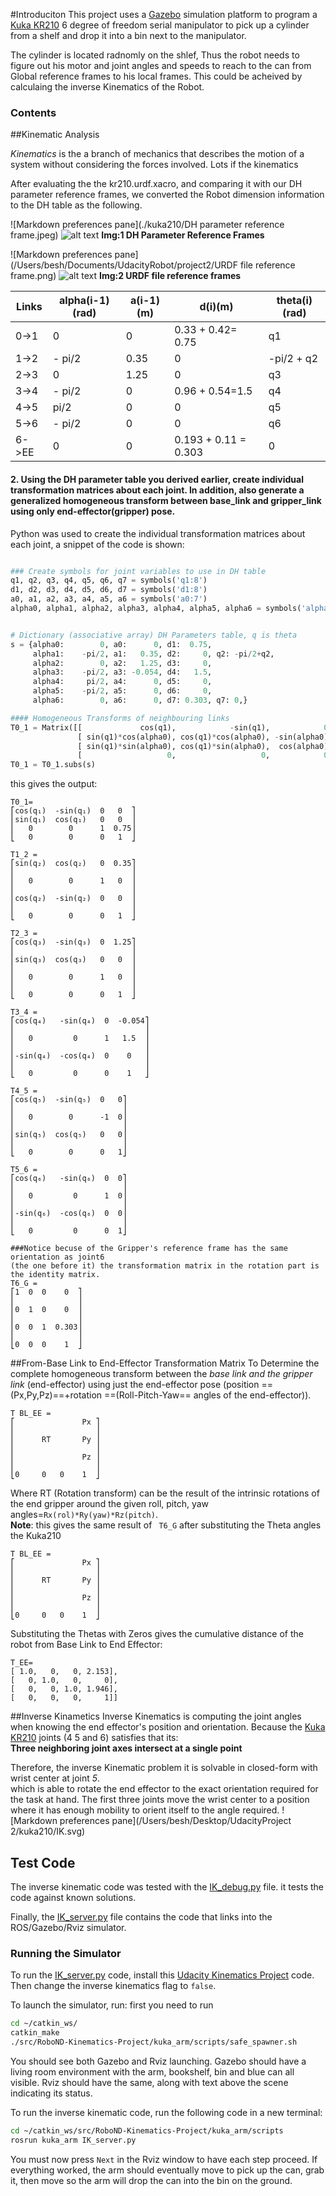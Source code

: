 #Introduciton
This project uses a [Gazebo](http://gazebosim.org/#features) simulation platform to program a [Kuka KR210](https://www.kuka.com/en-us/products/robotics-systems/industrial-robots/kr-210-2-f-exclusive) 6 degree of freedom serial manipulator to pick up a cylinder from a shelf and drop it into a bin next to the manipulator.

The cylinder is located radnomly on the shlef, Thus the robot needs to figure out his motor and joint angles and speeds to reach to the can from Global reference frames to his local frames. This could be acheived by calculaing the inverse Kinematics of the Robot.

[//]: # (Image References)

[image1]: ./misc_images/misc1.png
[image2]: ./misc_images/misc3.png
[image3]: ./misc_images/misc2.png
[image4]: ./kuka210/misc2.png
[image5]: ./kuka210/misc2.png
[image6]: ./kuka210/misc2.png

### Contents




##Kinematic Analysis

*Kinematics*  is the a branch of mechanics that describes the motion of a system without considering the forces involved. Lots if the kinematics 

After evaluating the the kr210.urdf.xacro, and comparing it with our DH parameter reference frames, we converted the Robot dimension information to the DH table as the following.

![Markdown preferences pane](./kuka210/DH parameter reference frame.jpeg)
![alt text][image4]
**Img:1 DH Parameter Reference Frames**

![Markdown preferences pane](/Users/besh/Documents/UdacityRobot/project2/URDF file reference frame.png)
![alt text][image5]
**Img:2 URDF file reference frames**  
  
    
   
Links | alpha(i-1)(rad) | a(i-1)(m) | d(i)(m) | theta(i)(rad)
--- | --- | --- | --- | ---
0->1 | 0 | 0 | 0.33 + 0.42= 0.75 | q1
1->2 | - pi/2 | 0.35 | 0 | -pi/2 + q2
2->3 | 0 | 1.25 | 0 | q3
3->4 |  - pi/2 | 0 | 0.96 + 0.54=1.5 | q4
4->5 | pi/2 | 0 | 0 | q5
5->6 | - pi/2 | 0 | 0 | q6
6->EE | 0 | 0 | 0.193 + 0.11 = 0.303 | 0


#### 2. Using the DH parameter table you derived earlier, create individual transformation matrices about each joint. In addition, also generate a generalized homogeneous transform between base_link and gripper_link using only end-effector(gripper) pose.

Python was used to create the individual transformation matrices about each joint, a snippet of the code is shown:


~~~python

### Create symbols for joint variables to use in DH table
q1, q2, q3, q4, q5, q6, q7 = symbols('q1:8')
d1, d2, d3, d4, d5, d6, d7 = symbols('d1:8')
a0, a1, a2, a3, a4, a5, a6 = symbols('a0:7')
alpha0, alpha1, alpha2, alpha3, alpha4, alpha5, alpha6 = symbols('alpha0:7')


# Dictionary (associative array) DH Parameters table, q is theta
s = {alpha0:        0, a0:      0, d1:  0.75,
     alpha1:    -pi/2, a1:   0.35, d2:     0, q2: -pi/2+q2,
     alpha2:        0, a2:   1.25, d3:     0,
     alpha3:    -pi/2, a3: -0.054, d4:   1.5,
     alpha4:     pi/2, a4:      0, d5:     0,
     alpha5:    -pi/2, a5:      0, d6:     0,
     alpha6:        0, a6:      0, d7: 0.303, q7: 0,}

#### Homogeneous Transforms of neighbouring links
T0_1 = Matrix([[             cos(q1),            -sin(q1),            0,              a0],
               [ sin(q1)*cos(alpha0), cos(q1)*cos(alpha0), -sin(alpha0), -sin(alpha0)*d1],
               [ sin(q1)*sin(alpha0), cos(q1)*sin(alpha0),  cos(alpha0),  cos(alpha0)*d1],
               [                   0,                   0,            0,               1]])
T0_1 = T0_1.subs(s)
~~~

this gives the output:

~~~
T0_1=
⎡cos(q₁)  -sin(q₁)  0   0  ⎤  
⎢sin(q₁)  cos(q₁)   0   0  ⎥  
⎢   0        0      1  0.75⎥  
⎣   0        0      0   1  ⎦  

T1_2 =
⎡sin(q₂)  cos(q₂)   0  0.35⎤  
⎢                          ⎥  
⎢   0        0      1   0  ⎥  
⎢                          ⎥  
⎢cos(q₂)  -sin(q₂)  0   0  ⎥  
⎢                          ⎥  
⎣   0        0      0   1  ⎦  

T2_3 =
⎡cos(q₃)  -sin(q₃)  0  1.25⎤  
⎢                          ⎥  
⎢sin(q₃)  cos(q₃)   0   0  ⎥  
⎢                          ⎥  
⎢   0        0      1   0  ⎥  
⎢                          ⎥  
⎣   0        0      0   1  ⎦  

T3_4 =
⎡cos(q₄)   -sin(q₄)  0  -0.054⎤  
⎢                             ⎥  
⎢   0         0      1   1.5  ⎥  
⎢                             ⎥  
⎢-sin(q₄)  -cos(q₄)  0    0   ⎥  
⎢                             ⎥  
⎣   0         0      0    1   ⎦ 
 
T4_5 =
⎡cos(q₅)  -sin(q₅)  0   0⎤  
⎢                        ⎥  
⎢   0        0      -1  0⎥  
⎢                        ⎥  
⎢sin(q₅)  cos(q₅)   0   0⎥  
⎢                        ⎥  
⎣   0        0      0   1⎦  

T5_6 =
⎡cos(q₆)   -sin(q₆)  0  0⎤  
⎢                        ⎥  
⎢   0         0      1  0⎥  
⎢                        ⎥  
⎢-sin(q₆)  -cos(q₆)  0  0⎥  
⎢                        ⎥  
⎣   0         0      0  1⎦ 
 
###Notice becuse of the Gripper's reference frame has the same orientation as joint6
(the one before it) the transformation matrix in the rotation part is the identity matrix.
T6_G =
⎡1  0  0    0  ⎤  
⎢              ⎥  
⎢0  1  0    0  ⎥  
⎢              ⎥  
⎢0  0  1  0.303⎥  
⎢              ⎥  
⎣0  0  0    1  ⎦  
~~~


##From-Base Link to End-Effector Transformation Matrix
To Determine the complete homogeneous transform between the _base link and the gripper link_ (end-effector) using just the end-effector pose (position ==(Px,Py,Pz)==+rotation ==(Roll-Pitch-Yaw== angles of the end-effector)).

~~~
T BL_EE =
⎡               Px ⎤  
⎢                  ⎥  
⎢      RT       Py ⎥  
⎢                  ⎥  
⎢               Pz ⎥  
⎢                  ⎥  
⎣0     0   0    1  ⎦
~~~
Where RT (Rotation transform) can be the result of the intrinsic rotations of the end gripper around the given roll, pitch, yaw angles=`Rx(rol)*Ry(yaw)*Rz(pitch)`.  
**Note**: this gives the same result of ` T6_G` after substituting the Theta angles the Kuka210

~~~
T BL_EE =
⎡               Px ⎤  
⎢                  ⎥  
⎢      RT       Py ⎥  
⎢                  ⎥  
⎢               Pz ⎥  
⎢                  ⎥  
⎣0     0   0    1  ⎦
~~~

Substituting the Thetas with Zeros gives the cumulative distance of the robot from Base Link to End Effector:

~~~
T_EE=
[ 1.0,   0,   0, 2.153],
[   0, 1.0,   0,     0],
[   0,   0, 1.0, 1.946],
[   0,   0,   0,     1]]
~~~

##Inverse Kinametics
Inverse Kinematics is computing the joint angles when knowing the end effector's position and orientation.
Because the [Kuka KR210](https://www.kuka.com/en-us/products/robotics-systems/industrial-robots/kr-210-2-f-exclusive) joints (4  5 and 6) satisfies that its:  
**Three neighboring joint axes intersect at a single point**

Therefore, the inverse Kinematic problem it is solvable in closed-form with wrist center at joint _5_.  
 which is able to rotate the end effector to the exact orientation required for the task at hand. The first three joints move the wrist center to a position where it has enough mobility to orient itself to the angle required.
![Markdown preferences pane](/Users/besh/Desktop/UdacityProject 2/kuka210/IK.svg)

## Test Code

The inverse kinematic code was tested with the [IK_debug.py](IK_debug.py) file. it tests the code against known solutions.

Finally, the [IK_server.py]() file contains the code that links into the ROS/Gazebo/Rviz simulator.

### Running the Simulator

To run the [IK_server.py](IK_server.py) code, install this [Udacity Kinematics Project](https://github.com/udacity/RoboND-Kinematics-Project) code. Then change the inverse kinematics flag to `false`.

To launch the simulator, run: first you need to run 


```bash
cd ~/catkin_ws/
catkin_make
./src/RoboND-Kinematics-Project/kuka_arm/scripts/safe_spawner.sh
```

You should see both Gazebo and Rviz launching. Gazebo should have a living room environment with the arm, bookshelf, bin and blue can all visible. Rviz should have the same, along with text above the scene indicating its status.

To run the inverse kinematic code, run the following code in a new terminal:

```bash
cd ~/catkin_ws/src/RoboND-Kinematics-Project/kuka_arm/scripts
rosrun kuka_arm IK_server.py
```

You must now press `Next` in the Rviz window to have each step proceed. If everything worked, the arm should eventually move to pick up the can, grab it, then move so the arm will drop the can into the bin on the ground.
